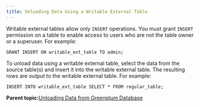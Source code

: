 ```yaml
---
title: Unloading Data Using a Writable External Table 
---
```


Writable external tables allow only `INSERT` operations. You must grant `INSERT` permission on a table to enable access to users who are not the table owner or a superuser. For example:

```
GRANT INSERT ON writable_ext_table TO admin;

```

To unload data using a writable external table, select the data from the source table\(s\) and insert it into the writable external table. The resulting rows are output to the writable external table. For example:

```
INSERT INTO writable_ext_table SELECT * FROM regular_table;

```

**Parent topic:**[Unloading Data from Greenplum Database](../../load/topics/g-unloading-data-from-greenplum-database.html)

